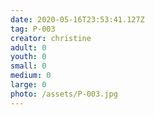 ```yaml
---
date: 2020-05-16T23:53:41.127Z
tag: P-003
creator: christine
adult: 0
youth: 0
small: 0
medium: 0
large: 0
photo: /assets/P-003.jpg
---
```

